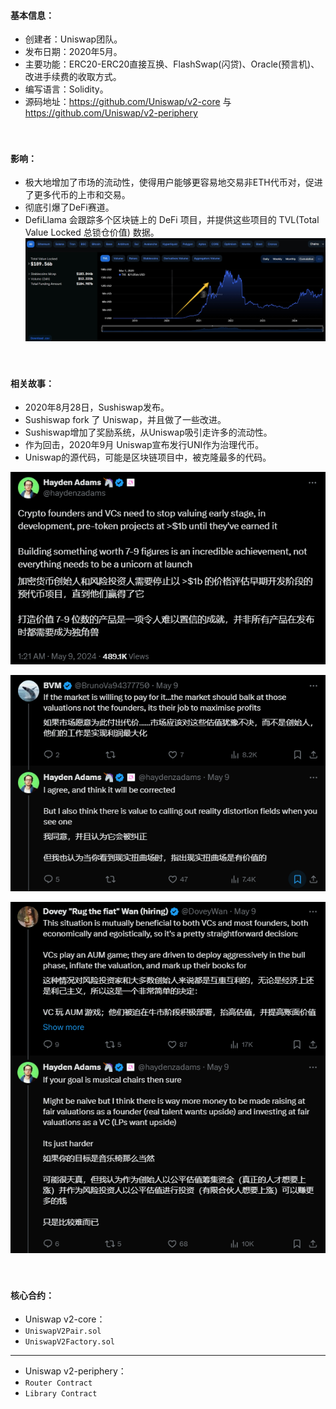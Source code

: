 #### 基本信息：
- 创建者：Uniswap团队。
- 发布日期：2020年5月。
- 主要功能：ERC20-ERC20直接互换、FlashSwap(闪贷)、Oracle(预言机)、改进手续费的收取方式。
- 编写语言：Solidity。
- 源码地址：https://github.com/Uniswap/v2-core 与 https://github.com/Uniswap/v2-periphery

　

#### 影响：
- 极大地增加了市场的流动性，使得用户能够更容易地交易非ETH代币对，促进了更多代币的上市和交易。
- 彻底引爆了DeFi赛道。
- DefiLlama 会跟踪多个区块链上的 DeFi 项目，并提供这些项目的 TVL(Total Value Locked 总锁仓价值) 数据。
![](../images/defillama.png "")

　

#### 相关故事：
- 2020年8月28日，Sushiswap发布。
- Sushiswap fork 了 Uniswap，并且做了一些改进。
- Sushiswap增加了奖励系统，从Uniswap吸引走许多的流动性。
- 作为回击，2020年9月 Uniswap宣布发行UNI作为治理代币。
- Uniswap的源代码，可能是区块链项目中，被克隆最多的代码。

![](../images/hayden_1.png "") 

![](../images/hayden_2.png "") 

![](../images/hayden_3.png "") 

　

#### 核心合约：
- Uniswap v2-core：
- ```UniswapV2Pair.sol```
- ```UniswapV2Factory.sol```
------------------------------------------------------
- Uniswap v2-periphery：
- ```Router Contract```
- ```Library Contract```
